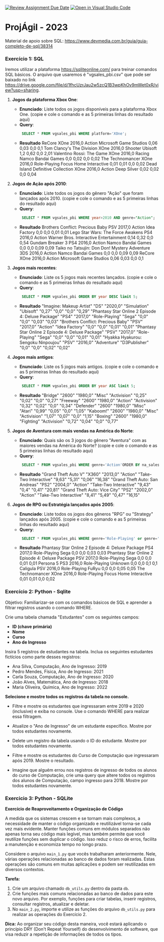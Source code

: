 [![Review Assignment Due Date](https://classroom.github.com/assets/deadline-readme-button-24ddc0f5d75046c5622901739e7c5dd533143b0c8e959d652212380cedb1ea36.svg)](https://classroom.github.com/a/GsJsnvSu)
[![Open in Visual Studio Code](https://classroom.github.com/assets/open-in-vscode-718a45dd9cf7e7f842a935f5ebbe5719a5e09af4491e668f4dbf3b35d5cca122.svg)](https://classroom.github.com/online_ide?assignment_repo_id=11573563&assignment_repo_type=AssignmentRepo)
# ProjÁgil - 2023

Material de apoio sobre SQL: https://www.devmedia.com.br/guia/guia-completo-de-sql/38314

### Exercício 1: SQL

Iremos utilizar a plataforma https://sqliteonline.com/ para treinar comandos SQL básicos. O arquivo que usaremos é "vgsales_pbi.csv" que pode ser baixado no link https://drive.google.com/file/d/1fhcUzrJau2w5zcQ1B3wpKhOv9mWet0xR/view?usp=sharing.

1. **Jogos da plataforma Xbox One**:
   - **Enunciado**: Liste todos os jogos disponíveis para a plataforma Xbox One. (copie e cole o comando e as 5 primeiras linhas do resultado aqui)
   - **Query**:
     ```sql
      SELECT * FROM vgsales_pbi WHERE platform='XOne';
     ```
   - **Resultado**
      ReCore	XOne	2016,0	Action	Microsoft Game Studios	0,06	0,03	0,0	0,1
      Tom Clancy's The Division	XOne	2016,0	Shooter	Ubisoft	1,2	0,62	0,0	2,01
      Valentino Rossi: The Game	XOne	2016,0	Racing	Namco Bandai Games	0,0	0,02	0,0	0,02
      The Technomancer	XOne	2016,0	Role-Playing	Focus Home Interactive	0,01	0,01	0,0	0,02
      Dead Island Definitive Collection	XOne	2016,0	Action	Deep Silver	0,02	0,02	0,0	0,04
    


2. **Jogos de Ação após 2010**:
   - **Enunciado**: Liste todos os jogos do gênero "Ação" que foram lançados após 2010.  (copie e cole o comando e as 5 primeiras linhas do resultado aqui)
   - **Query**:
     ```sql
      SELECT * FROM vgsales_pbi WHERE year>2010 AND genre="Action";
     ```
   - **Resultado**
      Brothers Conflict: Precious Baby	PSV	2017,0	Action	Idea Factory	0,0	0,0	0,01	0,01
      Lego Star Wars: The Force Awakens	PS4	2016,0	Action	Warner Bros. Interactive Entertainment	0,14	0,32	0,0	0,54
      Gundam Breaker 3	PS4	2016,0	Action	Namco Bandai Games	0,0	0,0	0,09	0,09
      Taiko no Tatsujin: Don Don! Mystery Adventure	3DS	2016,0	Action	Namco Bandai Games	0,0	0,0	0,09	0,09
      ReCore	XOne	2016,0	Action	Microsoft Game Studios	0,06	0,03	0,0	0,1
    


3. **Jogos mais recentes**:
   - **Enunciado**: Liste os 5 jogos mais recentes lançados.  (copie e cole o comando e as 5 primeiras linhas do resultado aqui)
   - **Query**:
     ```sql
      SELECT * FROM vgsales_pbi ORDER BY year DESC limit 5;
     ```
   - **Resultado**
    "Imagine: Makeup Artist"	"DS"	"2020,0"	"Simulation"	"Ubisoft"	"0,27"	"0,0"	"0,0"	"0,29"
    "Phantasy Star Online 2 Episode 4: Deluxe Package"	"PS4"	"2017,0"	"Role-Playing"	"Sega"	"0,0"	"0,0"	"0,03"	"0,03"
    "Brothers Conflict: Precious Baby"	"PSV"	"2017,0"	"Action"	"Idea Factory"	"0,0"	"0,0"	"0,01"	"0,01"
    "Phantasy Star Online 2 Episode 4: Deluxe Package"	"PSV"	"2017,0"	"Role-Playing"	"Sega"	"0,0"	"0,0"	"0,01"	"0,01"
    "Hyakka Hyakurou: Sengoku Ninpoujou"	"PSV"	"2016,0"	"Adventure"	"D3Publisher"	"0,0"	"0,0"	"0,02"	"0,02"



4. **Jogos mais antigos**:
   - **Enunciado**: Liste os 5 jogos mais antigos.  (copie e cole o comando e as 5 primeiras linhas do resultado aqui)
   - **Query**:
     ```sql
      SELECT * FROM vgsales_pbi ORDER BY year ASC limit 5;
     ```
   - **Resultado**
    "Bridge"	"2600"	"1980,0"	"Misc"	"Activision"	"0,25"	"0,02"	"0,0"	"0,27"
    "Freeway"	"2600"	"1980,0"	"Action"	"Activision"	"0,32"	"0,02"	"0,0"	"0,34"
    "Defender"	"2600"	"1980,0"	"Misc"	"Atari"	"0,99"	"0,05"	"0,0"	"1,05"
    "Kaboom!"	"2600"	"1980,0"	"Misc"	"Activision"	"1,07"	"0,07"	"0,0"	"1,15"
    "Boxing"	"2600"	"1980,0"	"Fighting"	"Activision"	"0,72"	"0,04"	"0,0"	"0,77"

    


5. **Jogos de Aventura com mais vendas na América do Norte**:
   - **Enunciado**: Quais são os 3 jogos do gênero "Aventura" com as maiores vendas na América do Norte?  (copie e cole o comando e as 5 primeiras linhas do resultado aqui)
   - **Query**:
     ```sql
      SELECT * FROM vgsales_pbi WHERE genre='Action'ORDER BY na_sales DESC limit 3 ;
     ```
   - **Resultado**
    "Grand Theft Auto V"	"X360"	"2013,0"	"Action"	"Take-Two Interactive"	"9,63"	"5,31"	"0,06"	"16,38"
    "Grand Theft Auto: San Andreas"	"PS2"	"2004,0"	"Action"	"Take-Two Interactive"	"9,43"	"0,4"	"0,41"	"20,81"
    "Grand Theft Auto: Vice City"	"PS2"	"2002,0"	"Action"	"Take-Two Interactive"	"8,41"	"5,49"	"0,47"	"16,15"

    


	 
6. **Jogos de RPG ou Estratégia lançados após 2005**:
   - **Enunciado**: Liste todos os jogos dos gêneros "RPG" ou "Strategy" lançados após 2005.  (copie e cole o comando e as 5 primeiras linhas do resultado aqui)
   - **Query**:
     ```sql
      SELECT * FROM vgsales_pbi WHERE genre='Role-Playing' or genre='Strategy' And year > 2005;
     ```
   - **Resultado**
    Phantasy Star Online 2 Episode 4: Deluxe Package	PS4	2017,0	Role-Playing	Sega	0,0	0,0	0,03	0,03
    Phantasy Star Online 2 Episode 4: Deluxe Package	PSV	2017,0	Role-Playing	Sega	0,0	0,0	0,01	0,01
    Persona 5	PS3	2016,0	Role-Playing	Unknown	0,0	0,0	0,1	0,1
    Caligula	PSV	2016,0	Role-Playing	FuRyu	0,0	0,0	0,05	0,05
    The Technomancer	XOne	2016,0	Role-Playing	Focus Home Interactive	0,01	0,01	0,0	0,02
    



### Exercício 2: Python - Sqlite

Objetivo: Familiarizar-se com os comandos básicos de SQL e aprender a filtrar registros usando o comando WHERE.

Crie uma tabela chamada "Estudantes" com os seguintes campos:

- **ID (chave primária)**
- **Nome**
- **Curso**
- **Ano de Ingresso**

Insira 5 registros de estudantes na tabela. Inclua os seguintes estudantes fictícios como parte desses registros:

- Ana Silva, Computação, Ano de Ingresso: 2019
- Pedro Mendes, Física, Ano de Ingresso: 2021
- Carla Souza, Computação, Ano de Ingresso: 2020
- João Alves, Matemática, Ano de Ingresso: 2018
- Maria Oliveira, Química, Ano de Ingresso: 2022
 
**Selecione e mostre todos os registros da tabela no console.**

- Filtre e mostre os estudantes que ingressaram entre 2019 e 2020 (inclusive) e exiba no console. Use o comando WHERE para realizar essa filtragem.

- Atualize o "Ano de Ingresso" de um estudante específico. Mostre por todos estudantes novamente.

- Delete um registro da tabela usando o ID do estudante. Mostre por todos estudantes novamente.

- Filtre e mostre os estudantes do Curso de Computação que ingressaram após 2019. Mostre o resultado.

- Imagine que alguém errou nos registros de ingresso de todos os alunos do curso de Computação, crie uma query que altere todos os registros dos alunos de Computação, campo ingresso para 2018. Mostre por todos estudantes novamente.




### Exercicio 3: Python - SQLite

**Exercício de Reaproveitamento e Organização de Código**

A medida que os sistemas crescem e se tornam mais complexos, a necessidade de manter o código organizado e reutilizável torna-se cada vez mais evidente. Manter funções comuns em módulos separados não apenas torna seu código mais legível, mas também permite que você reutilize funções sem duplicar o código. Isso reduz o risco de erros, facilita a manutenção e economiza tempo no longo prazo.

Considere o arquivo `main_1.py` que vocês trabalharam anteriormente. Nele, várias operações relacionadas ao banco de dados foram realizadas. Estas operações são comuns em muitas aplicações e podem ser reutilizadas em diversos contextos.

**Tarefa:** 

1. Crie um arquivo chamado `db_utils.py` dentro da pasta `db`.
2. Crie funções mais comuns relacionadas ao banco de dados para este novo arquivo. Por exemplo, funções para criar tabelas, inserir registros, consultar registros, atualizar e deletar.
3. No `main_2.py`, importe e utilize as funções do arquivo `db_utils.py` para realizar as operações do Exercício 2.

**Dica:** Ao organizar seu código desta maneira, você estará aplicando o princípio DRY (Don't Repeat Yourself) do desenvolvimento de software, que visa reduzir a repetição de informações de todos os tipos.